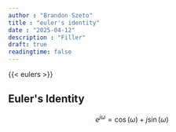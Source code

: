 ```yaml
---
author : "Brandon Szeto"
title : "euler's identity"
date : "2025-04-12"
description : "Filler"
draft: true
readingtime: false
---
```


{{< eulers >}}

## Euler's Identity

$$
e^{j\omega} = \cos(\omega) + j\sin(\omega)
$$
